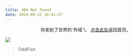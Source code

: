 ```yaml
---	
title: 404 Not Found	
date: 2019-09-22 10:41:27	
---	
```

 
	
<center>	
你来到了世界的`外域`!。	
<a href="www.azrmedit0x.top ">点击此处</a>返回首页。	
</center>	
 
![](https://pic.imgdb.cn/item/66e694ebd9c307b7e96daca6.png)
<blockquote class="blockquote-center">	
    OddFish	
</blockquote>
